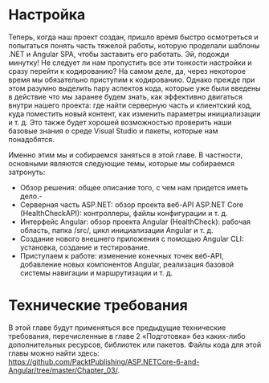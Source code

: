 # Настройка

Теперь, когда наш проект создан, пришло время быстро осмотреться и попытаться понять часть тяжелой работы, которую проделали шаблоны .NET и Angular SPA, чтобы заставить его работать.
Эй, подожди минутку! Не следует ли нам пропустить все эти тонкости настройки и сразу перейти к кодированию? На самом деле, да, через некоторое время мы обязательно приступим к кодированию.
Однако прежде при этом разумно выделить пару аспектов кода, которые уже были введены в действие что мы заранее будем знать, как эффективно двигаться внутри нашего проекта: где найти серверную часть
и клиентский код, куда поместить новый контент, как изменить параметры инициализации и т. д. Это также будет хорошей возможностью проверить наши базовые знания о среде Visual Studio и
пакеты, которые нам понадобятся.

Именно этим мы и собираемся заняться в этой главе. В частности, основными являются следующие
темы, которые мы собираемся затронуть:

- Обзор решения: общее описание того, с чем нам придется иметь дело.-
- Серверная часть ASP.NET: обзор проекта веб-API ASP.NET Core (HealthCheckAPI):
контроллеры, файлы конфигурации и т. д.
- Интерфейс Angular: обзор проекта Angular (HealthCheck): рабочая область, папка /src/, цикл инициализации Angular и т. д.
- Создание нового внешнего приложения с помощью Angular CLI: установка, создание и тестирование.
- Приступаем к работе: изменение конечных точек веб-API, добавление новых компонентов Angular, реализация базовой системы навигации и маршрутизации и т. д.

# Технические требования

В этой главе будут применяться все предыдущие технические требования, перечисленные в главе 2 «Подготовка» без каких-либо дополнительных ресурсов, библиотек или пакетов.
Файлы кода для этой главы можно найти здесь: https://github.com/PacktPublishing/ASP.NETCore-6-and-Angular/tree/master/Chapter_03/.
